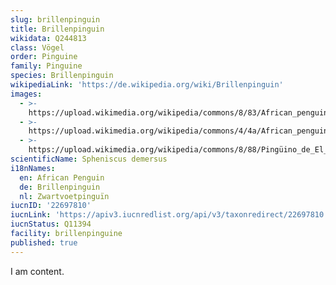 ```yaml
---
slug: brillenpinguin
title: Brillenpinguin
wikidata: Q244813
class: Vögel
order: Pinguine
family: Pinguine
species: Brillenpinguin
wikipediaLink: 'https://de.wikipedia.org/wiki/Brillenpinguin'
images:
  - >-
    https://upload.wikimedia.org/wikipedia/commons/8/83/African_penguins_Boulder_Bay_1.jpg
  - >-
    https://upload.wikimedia.org/wikipedia/commons/4/4a/African_penguin_near_Boulders_Beach.jpg
  - >-
    https://upload.wikimedia.org/wikipedia/commons/8/88/Pingüino_de_El_Cabo_(Spheniscus_demersus),_Playa_de_Boulders,_Simon's_Town,_Sudáfrica,_2018-07-23,_DD_11.jpg
scientificName: Spheniscus demersus
i18nNames:
  en: African Penguin
  de: Brillenpinguin
  nl: Zwartvoetpinguïn
iucnID: '22697810'
iucnLink: 'https://apiv3.iucnredlist.org/api/v3/taxonredirect/22697810'
iucnStatus: Q11394
facility: brillenpinguine
published: true
---
```


I am content.
